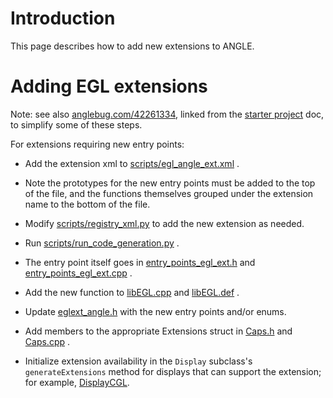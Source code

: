 # Introduction

This page describes how to add new extensions to ANGLE.

# Adding EGL extensions

Note: see also [anglebug.com/42261334](http://anglebug.com/42261334), linked
from the [starter project](Starter-Projects.md) doc, to simplify some
of these steps.

For extensions requiring new entry points:

* Add the extension xml to
  [scripts/egl_angle_ext.xml](../scripts/egl_angle_ext.xml) .

* Note the prototypes for the new entry points must be added to the
  top of the file, and the functions themselves grouped under the
  extension name to the bottom of the file.

* Modify [scripts/registry_xml.py](../scripts/registry_xml.py) to add
  the new extension as needed.

* Run
  [scripts/run_code_generation.py](../scripts/run_code_generation.py)
  .

* The entry point itself goes in
  [entry_points_egl_ext.h](../src/libGLESv2/entry_points_egl_ext.h)
  and
  [entry_points_egl_ext.cpp](../src/libGLESv2/entry_points_egl_ext.cpp)
  .

* Add the new function to [libEGL.cpp](../src/libEGL/libEGL.cpp) and
  [libEGL.def](../src/libEGL/libEGL.def) .

* Update [eglext_angle.h](../include/EGL/eglext_angle.h) with the new
  entry points and/or enums.

* Add members to the appropriate Extensions struct in
  [Caps.h](../src/libANGLE/Caps.h) and
  [Caps.cpp](../src/libANGLE/Caps.cpp) .

* Initialize extension availability in the `Display` subclass's
  `generateExtensions` method for displays that can support the
  extension; for example,
  [DisplayCGL](../src/libANGLE/renderer/gl/cgl/DisplayCGL.mm).
